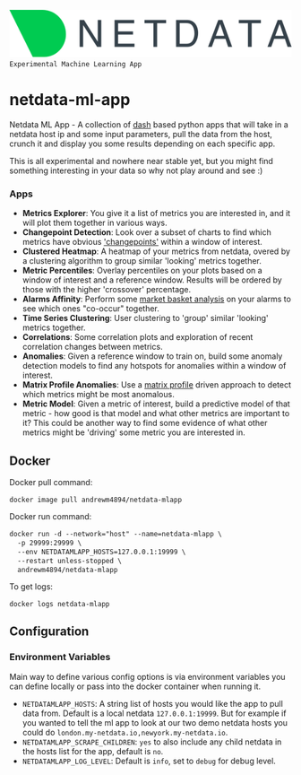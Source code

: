![logo](assets/logo.svg)  
`Experimental Machine Learning App`

# netdata-ml-app
Netdata ML App - A collection of [dash](https://plotly.com/dash/) based python apps that will take in a netdata host ip and some input parameters, pull the data from the host, crunch it and display you some results depending on each specific app. 

This is all experimental and nowhere near stable yet, but you might find something interesting in your data so why not play around and see :) 

### Apps
- __Metrics Explorer__: You give it a list of metrics you are interested in, and it will plot them together in various ways.
- __Changepoint Detection__: Look over a subset of charts to find which metrics have obvious ['changepoints'](https://en.wikipedia.org/wiki/Change_detection) within a window of interest.
- __Clustered Heatmap__: A heatmap of your metrics from netdata, overed by a clustering algorithm to group similar 'looking' metrics together.
- __Metric Percentiles__: Overlay percentiles on your plots based on a window of interest and a reference window. Results will be ordered by those with the higher 'crossover' percentage.
- __Alarms Affinity__: Perform some [market basket analysis](https://en.wikipedia.org/wiki/Affinity_analysis) on your alarms to see which ones "co-occur" together.
- __Time Series Clustering__: User clustering to 'group' similar 'looking' metrics together.
- __Correlations__: Some correlation plots and exploration of recent correlation changes between metrics.
- __Anomalies__: Given a reference window to train on, build some anomaly detection models to find any hotspots for anomalies within a window of interest.
- __Matrix Profile Anomalies__: Use a [matrix profile](https://matrixprofile.org/#:~:text=The%20matrix%20profile%20is%20a,scalable%20and%20largely%20parameter%2Dfree.) driven approach to detect which metrics might be most anomalous.
- __Metric Model__: Given a metric of interest, build a predictive model of that metric - how good is that model and what other metrics are important to it? This could be another way to find some evidence of what other metrics might be 'driving' some metric you are interested in.

## Docker

Docker pull command:
```
docker image pull andrewm4894/netdata-mlapp 
```

Docker run command:

```
docker run -d --network="host" --name=netdata-mlapp \
  -p 29999:29999 \
  --env NETDATAMLAPP_HOSTS=127.0.0.1:19999 \
  --restart unless-stopped \
  andrewm4894/netdata-mlapp
```

To get logs:

```
docker logs netdata-mlapp
```

## Configuration

### Environment Variables

Main way to define various config options is via environment variables you can define locally or pass into the docker container when running it. 

- `NETDATAMLAPP_HOSTS`: A string list of hosts you would like the app to pull data from. Default is a local netdata `127.0.0.1:19999`. But for example if you wanted to tell the ml app to look at our two demo netdata hosts you could do `london.my-netdata.io,newyork.my-netdata.io`.
- `NETDATAMLAPP_SCRAPE_CHILDREN`: `yes` to also include any child netdata in the hosts list for the app, default is `no`.
- `NETDATAMLAPP_LOG_LEVEL`: Default is `info`, set to `debug` for debug level.